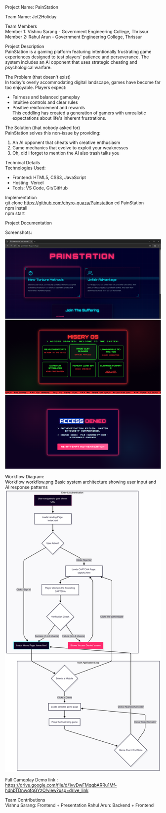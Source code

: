Project Name: PainStation 

Team Name: Jet2Holiday 
 
Team Members  
Member 1: Vishnu Sarang - Government Engineering College, Thrissur  
Member 2: Rahul Arun - Government Engineering College, Thrissur  


Project Description  
PainStation is a gaming platform featuring intentionally frustrating game experiences designed to test players' patience and perseverance. The system includes an AI opponent that uses strategic cheating and psychological warfare.  


The Problem (that doesn't exist)  
In today's overly accommodating digital landscape, games have become far too enjoyable. Players expect:  
- Fairness and balanced gameplay  
- Intuitive controls and clear rules  
- Positive reinforcement and rewards  
  This coddling has created a generation of gamers with unrealistic expectations about life's inherent frustrations.  


The Solution (that nobody asked for)  
PainStation solves this non-issue by providing:  
1. An AI opponent that cheats with creative enthusiasm  
2. Game mechanics that evolve to exploit your weaknesses    
3. Oh, did i forget to mention the AI also trash talks you  


Technical Details  
Technologies Used:  
- Frontend: HTML5, CSS3, JavaScript  
- Hosting: Vercel  
- Tools: VS Code, Git/GitHub  


Implementation  
git clone https://github.com/chyro-quaza/Painstation
cd PainStation  
npm install  
npm start   


Project Documentation  

Screenshots:  

![alt text](ss1.png)
![alt text](ss2.png) 
![alt text](ss3.png) 


Workflow Diagram:  
Workflow workflow.png Basic system architecture showing user input and AI response patterns  
![alt text](wf.png)

Full Gameplay Demo 
link : https://drive.google.com/file/d/1vvDwFMqqbARRu1Mf-hdnbTDnwqfqGYzO/view?usp=drive_link




Team Contributions  
Vishnu Sarang: Frontend + Presentation 
Rahul Arun: Backend + Frontend
